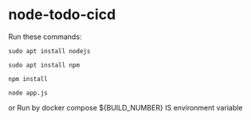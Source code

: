 # node-todo-cicd

Run these commands:


`sudo apt install nodejs`


`sudo apt install npm`


`npm install`

`node app.js`

or Run by docker compose
${BUILD_NUMBER} IS environment variable
